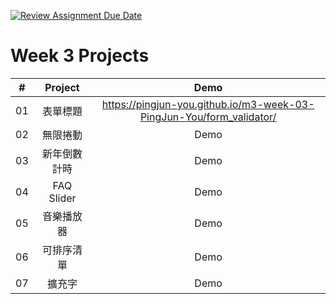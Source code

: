 [![Review Assignment Due Date](https://classroom.github.com/assets/deadline-readme-button-24ddc0f5d75046c5622901739e7c5dd533143b0c8e959d652212380cedb1ea36.svg)](https://classroom.github.com/a/k2L2x6nl)

# Week 3 Projects

|  #  |   Project    |                                 Demo                                 |
| :-: | :----------: | :------------------------------------------------------------------: |
| 01  |   表單標題   | https://pingjun-you.github.io/m3-week-03-PingJun-You/form_validator/ |
| 02  |   無限捲動   |                                 Demo                                 |
| 03  | 新年倒數計時 |                                 Demo                                 |
| 04  |  FAQ Slider  |                                 Demo                                 |
| 05  |  音樂播放器  |                                 Demo                                 |
| 06  |  可排序清單  |                                 Demo                                 |
| 07  |    擴充字    |                                 Demo                                 |
